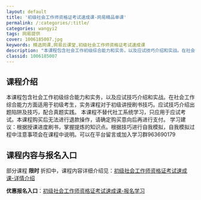 ```yaml
---
layout: default
title: '初级社会工作师资格证考试速成课-网易精品单课'
permalink: /:categories/:title/
categories: wangyi2
tags: 网易提供
cover: 1006185007.jpg
keywords: 精选网课,网易云课堂,初级社会工作师资格证考试速成课
description: "本课程包含社会工作初级综合能力和实务，以及应试技巧介绍和实战。在社会工作综合能力方面适用于初级考生，实务课程对于初级讲授刷书技巧。应试技巧介绍出题陷阱及技巧，配合真题实践。本课程不替代社工系"
classid: 1006185007
---
```


## 课程介绍

本课程包含社会工作初级综合能力和实务，以及应试技巧介绍和实战。在社会工作综合能力方面适用于初级考生，实务课程对于初级讲授刷书技巧。应试技巧介绍出题陷阱及技巧，配合真题实践。
本课程不替代社工系统学习，只应用于应试考试。本课程购买后无法进行退款操作，请确定购买意向后再进行支付。
学习建议：根据授课进度刷书，掌握提炼的知识点。根据技巧进行自我模拟，自我模拟过程中注意事项会在课程中说明。可以在平台留言或加入学习群963690179

## 课程内容与报名入口

部分课程 **限时** 折扣中，课程内容详细介绍见：[初级社会工作师资格证考试速成课-详情介绍](https://study.163.com/course/introduction/1006185007.htm?share=1&shareId=1025206652&utm_campaign=share&utm_medium=iphoneShare&utm_source=&utm_u=1025206652)

**优惠报名入口**：[初级社会工作师资格证考试速成课-报名学习](https://study.163.com/course/introduction/1006185007.htm?share=1&shareId=1025206652&utm_campaign=share&utm_medium=iphoneShare&utm_source=&utm_u=1025206652)

